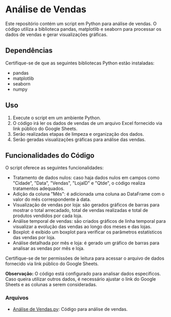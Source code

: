 <h1>Análise de Vendas</h1>

Este repositório contém um script em Python para análise de vendas. O código utiliza a biblioteca pandas, matplotlib e seaborn para processar os dados de vendas e gerar visualizações gráficas.

## Dependências
Certifique-se de que as seguintes bibliotecas Python estão instaladas:

- pandas
- matplotlib
- seaborn
- numpy

## Uso
1. Execute o script em um ambiente Python.
2. O código irá ler os dados de vendas de um arquivo Excel fornecido via link público do Google Sheets.
3. Serão realizadas etapas de limpeza e organização dos dados.
4. Serão geradas visualizações gráficas para análise das vendas.

## Funcionalidades do Código
O script oferece as seguintes funcionalidades:

- Tratamento de dados nulos: caso haja dados nulos em campos como "Cidade", "Data", "Vendas", "LojaID" e "Qtde", o código realiza tratamentos adequados.
- Adição da coluna "Mês": é adicionada uma coluna ao DataFrame com o valor do mês correspondente à data.
- Visualização de vendas por loja: são gerados gráficos de barras para mostrar o total arrecadado, total de vendas realizadas e total de produtos vendidos por cada loja.
- Análise temporal de vendas: são criados gráficos de linha temporal para visualizar a evolução das vendas ao longo dos meses e das lojas.
- Boxplot: é exibido um boxplot para verificar os parâmetros estatísticos das vendas por loja.
- Análise detalhada por mês e loja: é gerado um gráfico de barras para analisar as vendas por mês e loja.

Certifique-se de ter permissões de leitura para acessar o arquivo de dados fornecido via link público do Google Sheets.

<b>Observação:</b> O código está configurado para analisar dados específicos. Caso queira utilizar outros dados, é necessário ajustar o link do Google Sheets e as colunas a serem consideradas.

### Arquivos
- [Análise de Vendas.py](Análise%20de%20Vendas.py): Código para análise de vendas.
</br>

